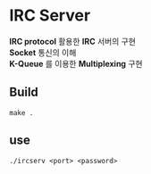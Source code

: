 # IRC Server

**IRC protocol** 활용한 **IRC** 서버의 구현 \
**Socket** 통신의 이해 \
**K-Queue** 를 이용한 **Multiplexing** 구현

## Build
```
make .
```

## use
```
./ircserv <port> <password>
```